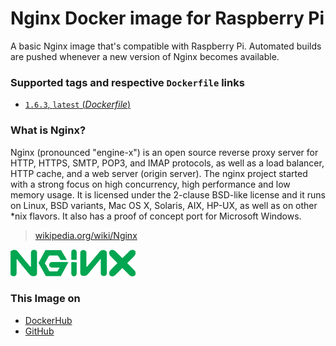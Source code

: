# Nginx Docker image for Raspberry Pi

A basic Nginx image that's compatible with Raspberry Pi. Automated builds are pushed whenever a new version of Nginx becomes available.

### Supported tags and respective `Dockerfile` links

-	[`1.6.3`, `latest` (*Dockerfile*)](https://github.com/wouterds/raspberrypi-nginx/tree/1.6.3/Dockerfile)

### What is Nginx?

Nginx (pronounced "engine-x") is an open source reverse proxy server for HTTP, HTTPS, SMTP, POP3, and IMAP protocols, as well as a load balancer, HTTP cache, and a web server (origin server). The nginx project started with a strong focus on high concurrency, high performance and low memory usage. It is licensed under the 2-clause BSD-like license and it runs on Linux, BSD variants, Mac OS X, Solaris, AIX, HP-UX, as well as on other \*nix flavors. It also has a proof of concept port for Microsoft Windows.

> [wikipedia.org/wiki/Nginx](https://en.wikipedia.org/wiki/Nginx)

![logo](https://raw.githubusercontent.com/docker-library/docs/01c12653951b2fe592c1f93a13b4e289ada0e3a1/nginx/logo.png)

### This Image on

* [DockerHub](https://hub.docker.com/r/wouterds/raspberrypi-nginx)
* [GitHub](https://github.com/wouterds/raspberrypi-nginx)
